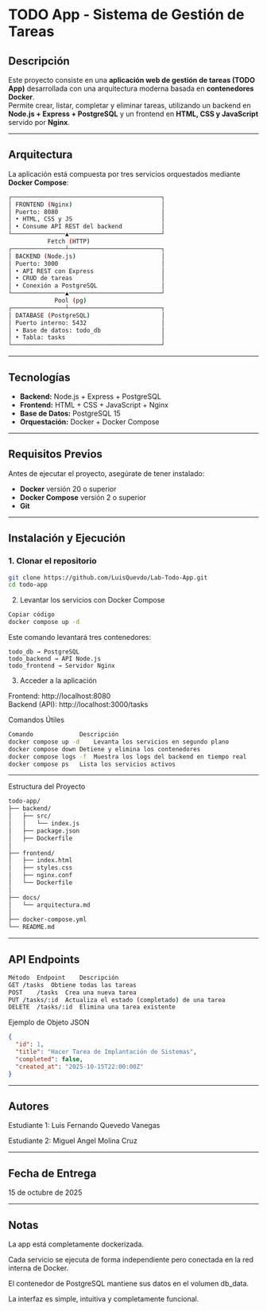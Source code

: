 # TODO App - Sistema de Gestión de Tareas

## Descripción
Este proyecto consiste en una **aplicación web de gestión de tareas (TODO App)** desarrollada con una arquitectura moderna basada en **contenedores Docker**.  
Permite crear, listar, completar y eliminar tareas, utilizando un backend en **Node.js + Express + PostgreSQL** y un frontend en **HTML, CSS y JavaScript** servido por **Nginx**.

---

## Arquitectura

La aplicación está compuesta por tres servicios orquestados mediante **Docker Compose**:
```bash
┌──────────────────────────────────────────┐
│ FRONTEND (Nginx)                         │
│ Puerto: 8080                             │
│ • HTML, CSS y JS                         │
│ • Consume API REST del backend           │
└───────────────▲──────────────────────────┘
           Fetch (HTTP)
┌───────────────┴──────────────────────────┐
│ BACKEND (Node.js)                        │
│ Puerto: 3000                             │
│ • API REST con Express                   │
│ • CRUD de tareas                         │
│ • Conexión a PostgreSQL                  │
└───────────────▲──────────────────────────┘
             Pool (pg)
┌───────────────┴──────────────────────────┐
│ DATABASE (PostgreSQL)                    │
│ Puerto interno: 5432                     │
│ • Base de datos: todo_db                 │
│ • Tabla: tasks                           │
└──────────────────────────────────────────┘
```
---

## Tecnologías

- **Backend:** Node.js + Express + PostgreSQL  
- **Frontend:** HTML + CSS + JavaScript + Nginx  
- **Base de Datos:** PostgreSQL 15  
- **Orquestación:** Docker + Docker Compose  

---

## Requisitos Previos

Antes de ejecutar el proyecto, asegúrate de tener instalado:

- **Docker** versión 20 o superior  
- **Docker Compose** versión 2 o superior  
- **Git**

---

## Instalación y Ejecución

### 1. Clonar el repositorio
```bash
git clone https://github.com/LuisQuevdo/Lab-Todo-App.git
cd todo-app
```
2. Levantar los servicios con Docker Compose
```bash
Copiar código
docker compose up -d
```
Este comando levantará tres contenedores:

```ginx
todo_db → PostgreSQL  
todo_backend → API Node.js  
todo_frontend → Servidor Nginx
```
3. Acceder a la aplicación

Frontend: http://localhost:8080  
Backend (API): http://localhost:3000/tasks

Comandos Útiles
```bash
Comando	            Descripción
docker compose up -d	Levanta los servicios en segundo plano
docker compose down	Detiene y elimina los contenedores
docker compose logs -f	Muestra los logs del backend en tiempo real
docker compose ps	Lista los servicios activos
```
---

Estructura del Proyecto
```bash
todo-app/
├── backend/
│   ├── src/
│   │   └── index.js
│   ├── package.json
│   ├── Dockerfile
│
├── frontend/
│   ├── index.html
│   ├── styles.css
│   ├── nginx.conf
│   └── Dockerfile
│
├── docs/
│   └── arquitectura.md
│
├── docker-compose.yml
└── README.md
```
---
## API Endpoints
```bash
Método	Endpoint	Descripción
GET	/tasks	Obtiene todas las tareas
POST	/tasks	Crea una nueva tarea
PUT	/tasks/:id	Actualiza el estado (completado) de una tarea
DELETE	/tasks/:id	Elimina una tarea existente
```
Ejemplo de Objeto JSON

```json
{
  "id": 1,
  "title": "Hacer Tarea de Implantación de Sistemas",
  "completed": false,
  "created_at": "2025-10-15T22:00:00Z"
}
```
---

## Autores

Estudiante 1: Luis Fernando Quevedo Vanegas

Estudiante 2: Miguel Angel Molina Cruz

---

## Fecha de Entrega
15 de octubre de 2025

---

## Notas
La app está completamente dockerizada.

Cada servicio se ejecuta de forma independiente pero conectada en la red interna de Docker.

El contenedor de PostgreSQL mantiene sus datos en el volumen db_data.

La interfaz es simple, intuitiva y completamente funcional.
